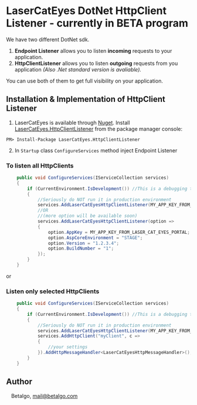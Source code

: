 
# LaserCatEyes DotNet HttpClient Listener - currently in BETA program

We have two different DotNet sdk. 
1. **Endpoint Listener** allows you to listen **incoming** requests to your application.
2. **HttpClientListener** allows you to listen **outgoing** requests from you application *(Also .Net standard version is avaliable).*

You can use both of them to get full visibility on your application. 

## Installation & Implementation of HttpClient Listener
1. LaserCatEyes is available through [Nuget](https://www.nuget.org/packages/LaserCatEyes.HttpClientListener/). Install [LaserCatEyes.HttpClientListener](https://www.nuget.org/packages/LaserCatEyes.HttpClientListener/) from the package manager console:
```
PM> Install-Package LaserCatEyes.HttpClientListener
```

2. In ``Startup`` class ``ConfigureServices`` method inject Endpoint Listener

### To listen all HttpClients
```csharp
    public void ConfigureServices(IServiceCollection services)
    {
        if (CurrentEnvironment.IsDevelopment()) //This is a debugging tool, you don't want to run it in prodcution, right!?
        {
            //Seriously do NOT run it in production environment 
            services.AddLaserCatEyesHttpClientListener(MY_APP_KEY_FROM_LASER_CAT_EYES_PORTAL);
            //OR 
            //(more option will be available soon)
            services.AddLaserCatEyesHttpClientListener(option =>
            {
                option.AppKey = MY_APP_KEY_FROM_LASER_CAT_EYES_PORTAL;
                option.AspCoreEnvironment = "STAGE";
                option.Version = "1.2.3.4";
                option.BuildNumber = "1";
            });
        }
    }
```
or
### Listen only selected HttpClients
```csharp
    public void ConfigureServices(IServiceCollection services)
    {
        if (CurrentEnvironment.IsDevelopment()) //This is a debugging tool, you don't want to run it in prodcution, right!?
        {
            //Seriously do NOT run it in production environment 
            services.AddLaserCatEyesHttpClientListener(MY_APP_KEY_FROM_LASER_CAT_EYES_PORTAL, listenAllHttpClients: false);
            services.AddHttpClient("myClient", c =>
            {
                //your settings
            }).AddHttpMessageHandler<LaserCatEyesHttpMessageHandler>();
        }
    }
```


[Laser-Cat-Eyes web portal]: <https://portal.lasercateyes.com>
## Author

<img src="https://www.betalgo.com/img/logo-dark.png" width="10px"> Betalgo, mail@betalgo.com
